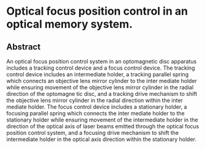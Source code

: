 # Optical focus position control in an optical memory system.

## Abstract
An optical focus position control system in an optomagnetic disc apparatus includes a tracking control device and a focus control device. The tracking control device includes an intermediate holder, a tracking parallel spring which connects an objective lens mirror cylinder to the inter mediate holder while ensuring movement of the objective lens mirror cylinder in the radial direction of the optomagne tic disc, and a tracking drive mechanism to shift the objective lens mirror cylinder in the radial direction within the inter mediate holder. The focus control device includes a stationary holder, a focusing parallel spring which connects the inter mediate holder to the stationary holder while ensuring movement of the intermediate holder in the direction of the optical axis of laser beams emitted through the optical focus position control system, and a focusing drive mechanism to shift the intermediate holder in the optical axis direction within the stationary holder.